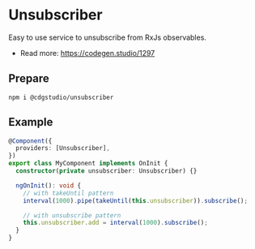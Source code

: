 # Unsubscriber

Easy to use service to unsubscribe from RxJs observables.

- Read more: https://codegen.studio/1297

## Prepare

```
npm i @cdgstudio/unsubscriber
```

## Example

```ts
@Component({
  providers: [Unsubscriber],
})
export class MyComponent implements OnInit {
  constructor(private unsubscriber: Unsubscriber) {}

  ngOnInit(): void {
    // with takeUntil pattern
    interval(1000).pipe(takeUntil(this.unsubscriber)).subscribe();

    // with unsubscribe pattern
    this.unsubscriber.add = interval(1000).subscribe();
  }
}
```
